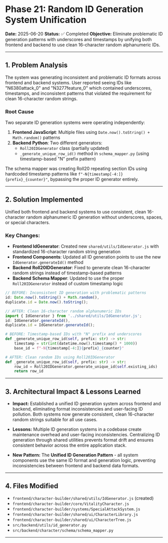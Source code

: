 # Phase 21: Random ID Generation System Unification

**Date:** 2025-06-20
**Status:** ✅ Completed
**Objective:** Eliminate problematic ID generation patterns with underscores and timestamps by unifying both frontend and backend to use clean 16-character random alphanumeric IDs.

---

## 1. Problem Analysis

The system was generating inconsistent and problematic ID formats across frontend and backend systems. User reported seeing IDs like "N6380attack_0" and "N3277feature_0" which contained underscores, timestamps, and inconsistent patterns that violated the requirement for clean 16-character random strings.

### Root Cause

Two separate ID generation systems were operating independently:

1. **Frontend JavaScript**: Multiple files using `Date.now().toString() + Math.random()` patterns
2. **Backend Python**: Two different generators:
   - `Roll20IDGenerator` class (partially updated)
   - `_generate_unique_row_id()` method in `schema_mapper.py` (using timestamp-based "N" prefix pattern)

The schema mapper was creating Roll20 repeating section IDs using hardcoded timestamp patterns like `f"-N{timestamp[-4:]}{prefix}_{counter}"`, bypassing the proper ID generator entirely.

---

## 2. Solution Implemented

Unified both frontend and backend systems to use consistent, clean 16-character random alphanumeric ID generation without underscores, spaces, or special characters.

### Key Changes:
* **Frontend IdGenerator**: Created new `shared/utils/IdGenerator.js` with standardized 16-character random string generation
* **Frontend Components**: Updated all ID generation points to use the new `IdGenerator.generateId()` method
* **Backend Roll20IDGenerator**: Fixed to generate clean 16-character random strings instead of timestamp-based patterns
* **Backend Schema Mapper**: Updated to use the proper `Roll20IDGenerator` instead of custom timestamp logic

```javascript
// BEFORE: Inconsistent ID generation with problematic patterns
id: Date.now().toString() + Math.random(),
duplicate.id = Date.now().toString();

// AFTER: Clean 16-character random alphanumeric IDs
import { IdGenerator } from '../shared/utils/IdGenerator.js';
id: IdGenerator.generateId(),
duplicate.id = IdGenerator.generateId();
```

```python
# BEFORE: Timestamp-based IDs with "N" prefix and underscores
def _generate_unique_row_id(self, prefix: str) -> str:
    timestamp = str(int(datetime.now().timestamp() * 1000))
    base_id = f"-N{timestamp[-4:]}{prefix}_{counter}"

# AFTER: Clean random IDs using Roll20IDGenerator
def _generate_unique_row_id(self, prefix: str) -> str:
    row_id = Roll20IDGenerator.generate_unique_id(self.existing_ids)
    return row_id
```

---

## 3. Architectural Impact & Lessons Learned

- **Impact:** Established a unified ID generation system across frontend and backend, eliminating format inconsistencies and user-facing ID pollution. Both systems now generate consistent, clean 16-character random strings suitable for all use cases.

- **Lessons:** Multiple ID generation systems in a codebase create maintenance overhead and user-facing inconsistencies. Centralizing ID generation through shared utilities prevents format drift and ensures consistent behavior across the entire application stack.

- **New Pattern:** The **Unified ID Generation Pattern** - all system components use the same ID format and generation logic, preventing inconsistencies between frontend and backend data formats.

---

## 4. Files Modified

- `frontend/character-builder/shared/utils/IdGenerator.js` (created)
- `frontend/character-builder/core/VitalityCharacter.js`
- `frontend/character-builder/systems/SpecialAttackSystem.js`
- `frontend/character-builder/shared/ui/CharacterLibrary.js`
- `frontend/character-builder/shared/ui/CharacterTree.js`
- `src/backend/utils/id_generator.py`
- `src/backend/character/schema/schema_mapper.py`

---